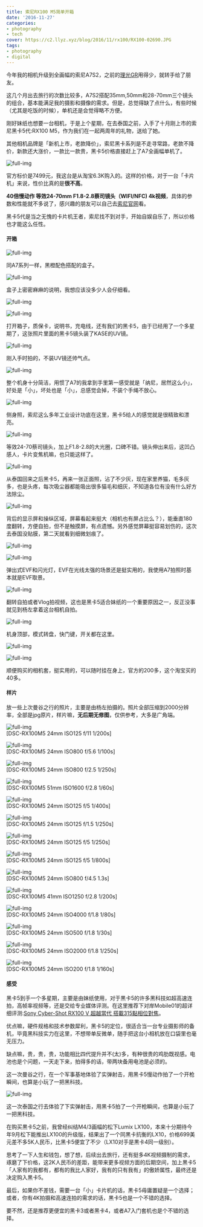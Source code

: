 ```yaml
---
title: 索尼RX100 M5简单开箱
date: '2016-11-27'
categories:
- photography
- tech
cover: https://c2.llyz.xyz/blog/2016/11/rx100/RX100-02690.JPG
tags:
- photography
- digital
---
```



今年我的相机升级到全画幅的索尼A7S2，之前的[理光GR](https://luolei.org/tag/ricohgr/)用得少，就转手给了朋友。

这几个月出去旅行的次数比较多，A7S2搭配35mm,50mm和28-70mm三个镜头的组合，基本能满足我的摄影和摄像的需求。但是，总觉得缺了点什么，有些时候（尤其是吃饭的时候），单机还是会觉得略不方便。

刚好妹纸也想要一台相机，于是上个星期，在去泰国之前，入手了十月刚上市的索尼黑卡5代:RX100 M5，作为我们在一起两周年的礼物，送给了她。

其他相机品牌是「新机上市，老款降价」，索尼黑卡系列是不走寻常路，老款不降价，新款还大涨价，一款比一款贵，黑卡5价格直接赶上了A7全画幅单机了。

![full-img](https://c2.llyz.xyz/blog/2016/11/rx100/demo/jd.jpg)

官方标价是7499元，我这台是从淘宝6.3K购入的。这样的价格，对于一台「卡片机」来说，性价比真的是**很不高**。

**40倍慢动作 等效24-70mm F1.8-2.8蔡司镜头（WIFI/NFC) 4k视频**，具体的参数和性能就不多说了，感兴趣的朋友可以自己去[索尼官网](https://www.sonystyle.com.cn/products/cyber-shot/dsc_rx100m5.htm)看。

黑卡5代是当之无愧的卡片机王者，索尼找不到对手，开始自娱自乐了，所以价格也才能这么任性。

#### 开箱

![full-img](https://c2.llyz.xyz/blog/2016/11/rx100/RX100-04319.jpg)

同A7系列一样，黑橙配色搭配的盒子。

![full-img](https://c2.llyz.xyz/blog/2016/11/rx100/RX100-04315.jpg)

盒子上密密麻麻的说明，我想应该没多少人会仔细看。

![full-img](https://c2.llyz.xyz/blog/2016/11/rx100/RX100-02676.JPG)

![full-img](https://c2.llyz.xyz/blog/2016/11/rx100/RX100-04323.jpg)

打开箱子，质保卡，说明书，充电线，还有我们的黑卡5，由于已经用了一个多星期了，这张照片里面的黑卡5镜头装了KASE的UV镜。

![full-img](https://c2.llyz.xyz/blog/2016/11/rx100/RX100-02681.JPG)

刚入手时拍的，不装UV镜还帅气点。

![full-img](https://c2.llyz.xyz/blog/2016/11/rx100/RX100-02690.JPG)

整个机身十分简洁，用惯了A7的我拿到手里第一感受就是「纳尼，居然这么小」，好处是「小」，坏处也是「小」，总感觉会掉，不装个手绳不放心。

![full-img](https://c2.llyz.xyz/blog/2016/11/rx100/RX100-02687.JPG)

侧身照，索尼这么多年工业设计功底在这里，黑卡5给人的感觉就是很精致和漂亮。

![full-img](https://c2.llyz.xyz/blog/2016/11/rx100/RX100-02697.JPG)

等效24-70蔡司镜头，加上F1.8-2.8的大光圈，口碑不错。镜头伸出来后，这凹凸感人，卡片变焦机嘛，也只能这样了。

![full-img](https://c2.llyz.xyz/blog/2016/11/rx100/RX100-04329.jpg)

从泰国回来之后黑卡5，再来一张正面照，沾了不少灰，现在家里养猫，毛多灰多，也是头疼，每次吸尘器都能吸出很多猫毛和细灰，不知道各位有没有什么好方法除尘。

![full-img](https://c2.llyz.xyz/blog/2016/11/rx100/RX100-04330.jpg)

背后的显示屏和操纵区域，屏幕看起来挺大（相机也有屏占比么？），能垂直180度翻转，方便自拍，但不是触摸屏，有点遗憾。另外感觉屏幕挺容易划伤的，这次去泰国没贴膜，第二天就看到细微划痕了。

![full-img](https://c2.llyz.xyz/blog/2016/11/rx100/RX100-04337.jpg)

![full-img](https://c2.llyz.xyz/blog/2016/11/rx100/RX100-04339.jpg)

弹出式EVF和闪光灯，EVF在光线太强的场景还是挺实用的，我使用A7拍照时基本就是EVF取景。

![full-img](https://c2.llyz.xyz/blog/2016/11/rx100/RX100-04346.jpg)

翻转自拍或者Vlog拍视频，这也是黑卡5适合妹纸的一个重要原因之一，反正没事就见到杨左拿着这台相机自拍。

![full-img](https://c2.llyz.xyz/blog/2016/11/rx100/RX100-04349.jpg)

机身顶部，模式转盘，快门键，开关都在这里。

![full-img](https://c2.llyz.xyz/blog/2016/11/rx100/RX100-04351.jpg)

![full-img](https://c2.llyz.xyz/blog/2016/11/rx100/RX100-04354.jpg)

顺便购买的相机套，挺实用的，可以随时挂在身上，官方的200多，这个淘宝买的40多。

#### 样片

放一些上次曼谷之行的照片，主要是由杨左拍摄的。照片全部压缩到2000分辨率，全部是jpg原片，样片嘛，**无后期无修图**，仅供参考，大多是广角端。

![full-img](https://c2.llyz.xyz/blog/2016/11/rx100/demo/rx100-12.JPG)  
\[DSC-RX100M5 24mm ISO125 f/11 1/200s\]

![full-img](https://c2.llyz.xyz/blog/2016/11/rx100/demo/rx100-4.JPG)  
\[DSC-RX100M5 24mm ISO800 f/5.6 1/100s\]

![full-img](https://c2.llyz.xyz/blog/2016/11/rx100/demo/rx100-2.JPG)  
\[DSC-RX100M5 24mm ISO800 f/2.5 1/250s\]

![full-img](https://c2.llyz.xyz/blog/2016/11/rx100/demo/rx100-1.JPG)  
\[DSC-RX100M5 51mm ISO1600 f/2.8 1/60s\]

![full-img](https://c2.llyz.xyz/blog/2016/11/rx100/demo/rx100-20.JPG)  
\[DSC-RX100M5 24mm ISO125 f/5 1/400s\]

![full-img](https://c2.llyz.xyz/blog/2016/11/rx100/demo/rx100-21.JPG)  
\[DSC-RX100M5 24mm ISO125 f/1.5 1/250s\]

![full-img](https://c2.llyz.xyz/blog/2016/11/rx100/demo/rx100-23.JPG)  
\[DSC-RX100M5 24mm ISO125 f/5 1/250s\]

![full-img](https://c2.llyz.xyz/blog/2016/11/rx100/demo/rx100-24.JPG)  
\[DSC-RX100M5 24mm ISO125 f/5 1/800s\]

![full-img](https://c2.llyz.xyz/blog/2016/11/rx100/demo/rx100-16.JPG)  
\[DSC-RX100M5 24mm ISO800 f/4.5 1.3s\]

![full-img](https://c2.llyz.xyz/blog/2016/11/rx100/demo/rx100-13.JPG)  
\[DSC-RX100M5 41mm ISO1250 f/2.8 1/200s\]

![full-img](https://c2.llyz.xyz/blog/2016/11/rx100/demo/rx100-15.JPG)  
\[DSC-RX100M5 24mm ISO4000 f/1.8 1/80s\]

![full-img](https://c2.llyz.xyz/blog/2016/11/rx100/demo/rx100-14.JPG)  
\[DSC-RX100M5 24mm ISO500 f/1.8 1/30s\]

![full-img](https://c2.llyz.xyz/blog/2016/11/rx100/demo/rx100-19.JPG)  
\[DSC-RX100M5 24mm ISO2000 f/1.8 1/250s\]

![full-img](https://c2.llyz.xyz/blog/2016/11/rx100/demo/rx100-18.JPG)  
\[DSC-RX100M5 24mm ISO200 f/1.8 1/160s\]

#### 感受

黑卡5到手一个多星期，主要是由妹纸使用，对于黒卡5的许多黑科技如超高速连拍，高帧率视频等，还是交给专业媒体评测。在这里推荐下对岸Mobile01的超详细评测:[Sony Cyber-Shot RX100 V 超越當代 搭載315點相位對焦](https://www.mobile01.com/newsdetail/19844/sony-cyber-shot-rx100-v-315-focus)。

优点嘛，硬件规格和技术参数犀利，黑卡5的定位，很适合当一台专业摄影师的备机，毕竟黑科技实力在这里，不想带单反微单，随手把这台小相机放在口袋里也毫无压力。

缺点嘛，贵，贵，贵，功能相比四代提升并不(太)多，有种很贵的鸡肋既视感。电池也是个问题，一天走下来，拍得多的话，带两块备用电池是必须的。

这一次曼谷之行，在一个军事基地体验了实弹射击，用黑卡5慢动作拍了一个开枪瞬间，也算是小玩了一把黑科技。

![full-img](https://c2.llyz.xyz/blog/2016/11/rx100/demo/rx100-480p.gif)

这一次泰国之行去体验了下实弹射击，用黑卡5拍了一个开枪瞬间，也算是小玩了一把黑科技。

在购买黒卡5之前，我曾经纠结M4/3画幅的松下Lumix LX100，本来十分期待今年9月松下能推出LX100的升级版，结果出了一个同黒卡抗衡的LX10，价格699美元差不多5K人民币，比黑卡5便宜了不少（LX10对手是黒卡4同一级别）。

思考了一下人生和钱包，想了想，后续出去旅行，还有挺多4K视频摄制的需求，琢磨了下价格，这2K人民币的差距，能带来更多视频方面的后期空间，加上黒卡5「人家有的我都有，都有的我比人家好，我有的只有我有」的傲娇属性，最终还是决定购入黒卡5。

最后，如果你不差钱，需要一台「小」卡片机的话，黒卡5毋庸置疑是一个选择；或者，你有4K拍摄和高速连拍的需求的话，黒卡5也是一个不错的选择。

要不然，还是推荐更便宜的黑卡3或者黑卡4，或者A7入门套机也是个不错的选择。
